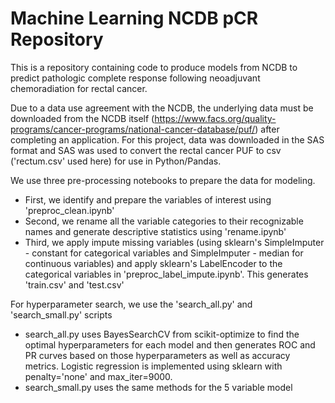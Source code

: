 Machine Learning NCDB pCR Repository
========================================
This is a repository containing code to produce models from NCDB to predict pathologic complete response following neoadjuvant chemoradiation for rectal cancer.

Due to a data use agreement with the NCDB, the underlying data must be downloaded from the NCDB itself (https://www.facs.org/quality-programs/cancer-programs/national-cancer-database/puf/) after completing an application. For this project, data was downloaded in the SAS format and SAS was used to convert the rectal cancer PUF to csv ('rectum.csv' used here) for use in Python/Pandas.

We use three pre-processing notebooks to prepare the data for modeling.
- First, we identify and prepare the variables of interest using 'preproc_clean.ipynb'
- Second, we rename all the variable categories to their recognizable names and generate descriptive statistics using 'rename.ipynb'
- Third, we apply impute missing variables (using sklearn's SimpleImputer - constant for categorical variables and SimpleImputer - median for continuous variables) and apply sklearn's LabelEncoder to the categorical variables in 'preproc_label_impute.ipynb'. This generates 'train.csv' and 'test.csv'

For hyperparameter search, we use the 'search_all.py' and 'search_small.py' scripts
- search_all.py uses BayesSearchCV from scikit-optimize to find the optimal hyperparameters for each model and then generates ROC and PR curves based on those hyperparameters as well as accuracy metrics. Logistic regression is implemented using sklearn with penalty='none' and max_iter=9000.
- search_small.py uses the same methods for the 5 variable model
